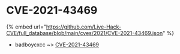 # CVE-2021-43469
{% embed url="https://github.com/Live-Hack-CVE/full_database/blob/main/cves/2021/CVE-2021-43469.json" %}

* badboycxcc ~> [CVE-2021-43469](https://www.alice-snow.ru/2021/database/cve-2021-43469/cve-2021-43469-badboycxcc)